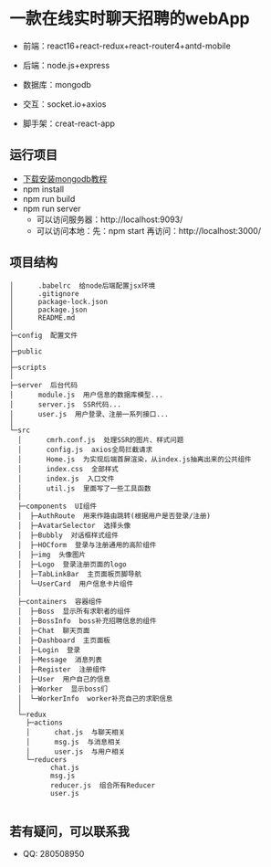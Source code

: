 # 一款在线实时聊天招聘的webApp
* 前端：react16+react-redux+react-router4+antd-mobile

* 后端：node.js+express
* 数据库：mongodb
* 交互：socket.io+axios
* 脚手架：creat-react-app

## 运行项目

* [下载安装mongodb教程](http://blog.csdn.net/qq_22063697/article/details/78069787?locationNum=9&fps=1)
* npm install
* npm run build
* npm run server
    *  可以访问服务器：http://localhost:9093/
    *  可以访问本地：先：npm start   再访问：http://localhost:3000/


## 项目结构

```
│      .babelrc  给node后端配置jsx环境
│      .gitignore
│      package-lock.json
│      package.json
│      README.md
│
├─config  配置文件
│  
├─public
│  
├─scripts
│  
├─server  后台代码
│      module.js  用户信息的数据库模型...
│      server.js  SSR代码...
│      user.js  用户登录、注册一系列接口...
│          
└─src   
  │      cmrh.conf.js  处理SSR的图片、样式问题
  │      config.js  axios全局拦截请求
  │      Home.js  为实现后端首屏渲染，从index.js抽离出来的公共组件
  │      index.css  全部样式
  │      index.js  入口文件
  │      util.js  里面写了一些工具函数
  |
  ├─components  UI组件
  │  ├─AuthRoute  用来作路由跳转(根据用户是否登录/注册)
  │  ├─AvatarSelector  选择头像
  │  ├─Bubbly  对话框样式组件
  │  ├─HOCform  登录与注册通用的高阶组件
  │  ├─img  头像图片
  │  ├─Logo  登录注册页面的logo
  │  ├─TabLinkBar  主页面板页脚导航
  │  └─UserCard  用户信息卡片组件
  │      
  ├─containers  容器组件
  │  ├─Boss  显示所有求职者的组件
  │  ├─BossInfo  boss补充招聘信息的组件
  │  ├─Chat  聊天页面
  │  ├─Dashboard  主页面板
  │  ├─Login  登录
  │  ├─Message  消息列表
  │  ├─Register  注册组件
  │  ├─User  用户自己的信息
  │  ├─Worker  显示boss们
  │  └─WorkerInfo  worker补充自己的求职信息
  │  
  └─redux
    ├─actions
    │      chat.js  与聊天相关
    │      msg.js  与消息相关
    │      user.js  与用户相关
    └─reducers
          chat.js
          msg.js
          reducer.js  组合所有Reducer
          user.js
  
```

## 若有疑问，可以联系我

* QQ: 280508950 

